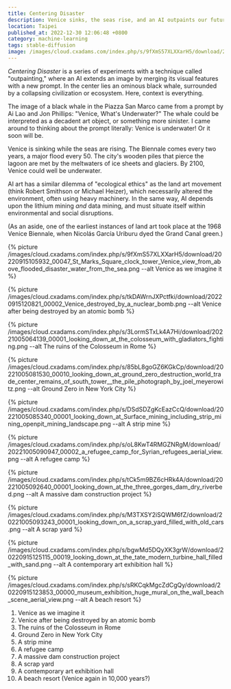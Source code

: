```yaml
---
title: Centering Disaster
description: Venice sinks, the seas rise, and an AI outpaints our future
location: Taipei
published_at: 2022-12-30 12:06:48 +0800
category: machine-learning
tags: stable-diffusion
image: /images/cloud.cxadams.com/index.php/s/9fXmS57XLXXarH5/download/20220915105932_00047_St_Marks_Square_clock_tower_Venice_view_from_above_flooded_disaster_water_from_the_sea.png
---
```


*Centering Disaster* is a series of experiments with a technique called
"outpainting," where an AI extends an image by merging its visual features
with a new prompt. In the center lies an ominous black whale, surrounded by a
collapsing civilization or ecosystem. Here, context is everything.

The image of a black whale in the Piazza San Marco came from a prompt by Ai Lao
and Jon Phillips: "Venice, What's Underwater?" The whale could be interpreted as
a decadent art object, or something more sinister. I came around to thinking
about the prompt literally: Venice is underwater! Or it soon will be.

Venice is sinking while the seas are rising. The Biennale comes every two years,
a major flood every 50. The city's wooden piles that pierce the lagoon are met
by the meltwaters of ice sheets and glaciers. By 2100, Venice could well be
underwater.

AI art has a similar dilemma of "ecological ethics" as the land art movement (think Robert Smithson or Michael Heizer), which necessarily altered the environment, often using heavy machinery. In the same way, AI depends upon the lithium mining *and* data mining, and must situate itself within environmental and social disruptions.

(As an aside, one of the earliest instances of land art took place at the 1968 Venice Biennale, when Nicolás García Uriburu dyed the Grand Canal green.)

{% picture /images/cloud.cxadams.com/index.php/s/9fXmS57XLXXarH5/download/20220915105932_00047_St_Marks_Square_clock_tower_Venice_view_from_above_flooded_disaster_water_from_the_sea.png --alt Venice as we imagine it %}

{% picture /images/cloud.cxadams.com/index.php/s/tkDAWrnJXPctfki/download/20220915120821_00002_Venice_destroyed_by_a_nuclear_bomb.png --alt Venice after being destroyed by an atomic bomb %}

{% picture /images/cloud.cxadams.com/index.php/s/3LormSTxLk4A7Hi/download/20221005064139_00001_looking_down_at_the_colosseum_with_gladiators_fighting.png --alt The ruins of the Colosseum in Rome %}

{% picture /images/cloud.cxadams.com/index.php/s/85bL8goGZ6KGkCp/download/20221005081530_00010_looking_down_at_ground_zero_destruction_world_trade_center_remains_of_south_tower__the_pile_photograph_by_joel_meyerowitz.png --alt Ground Zero in New York City %}

{% picture /images/cloud.cxadams.com/index.php/s/DSdSDZgKcEazCcQ/download/20221005085340_00001_looking_down_at_Surface_mining_including_strip_mining_openpit_mining_landscape.png --alt A strip mine %}

{% picture /images/cloud.cxadams.com/index.php/s/oL8KwT4RMGZNRgM/download/20221005090947_00002_a_refugee_camp_for_Syrian_refugees_aerial_view.png --alt A refugee camp %}

{% picture /images/cloud.cxadams.com/index.php/s/tCk5m9BZ6cHRk4A/download/20221005092640_00001_looking_down_at_the_three_gorges_dam_dry_riverbed.png --alt A massive dam construction project %}

{% picture /images/cloud.cxadams.com/index.php/s/M3TXSY2iSQWM6fZ/download/20221005093243_00001_looking_down_on_a_scrap_yard_filled_with_old_cars.png --alt A scrap yard %}

{% picture /images/cloud.cxadams.com/index.php/s/bgwMd5DQyXK3grW/download/20220915125115_00019_looking_down_at_the_tate_modern_turbine_hall_filled_with_sand.png --alt A contemporary art exhibition hall %}

{% picture /images/cloud.cxadams.com/index.php/s/sRKCqkMgcZdCgQy/download/20220915123853_00000_museum_exhibition_huge_mural_on_the_wall_beach_scene_aerial_view.png --alt A beach resort %}

1. Venice as we imagine it
2. Venice after being destroyed by an atomic bomb
3. The ruins of the Colosseum in Rome
4. Ground Zero in New York City
5. A strip mine
6. A refugee camp
7. A massive dam construction project
8. A scrap yard
9. A contemporary art exhibition hall
10. A beach resort (Venice again in 10,000 years?)
